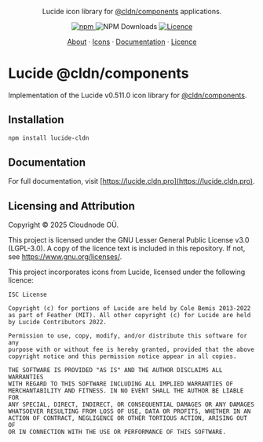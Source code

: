 <p align="center">Lucide icon library for <a href="https://github.com/cloudnode-pro/components">@cldn/components</a>
  applications.</p>

<p align="center">
  <a href="https://www.npmjs.com/package/lucide-cldn">
    <img src="https://img.shields.io/npm/v/lucide-cldn?color=blue" alt="npm">
  </a>
  <img src="https://img.shields.io/npm/d18m/lucide-cldn" alt="NPM Downloads">
  <a href="https://github.com/cloudnode-pro/lucide-cldn/blob/master/COPYING">
    <img src="https://img.shields.io/github/license/cloudnode-pro/lucide-cldn" alt="Licence">
  </a>
</p>

<p align="center">
  <a href="https://lucide.dev/guide/">About</a> ·
  <a href="https://lucide.dev/icons/">Icons</a> ·
  <a href="https://lucide.cldn.pro">Documentation</a> ·
  <a href="https://github.com/cloudnode-pro/lucide-cldn/blob/master/COPYING">Licence</a>
</p>

# Lucide @cldn/components

Implementation of the Lucide v0.511.0 icon library for [@cldn/components](https://github.com/cloudnode-pro/components).

## Installation

```sh
npm install lucide-cldn
```

## Documentation

For full documentation, visit [https://lucide.cldn.pro](https://lucide.cldn.pro).

## Licensing and Attribution

Copyright © 2025 Cloudnode OÜ.

This project is licensed under the GNU Lesser General Public License v3.0 (LGPL-3.0). A copy of the licence text is
included in this repository. If not, see https://www.gnu.org/licenses/.

This project incorporates icons from Lucide, licensed under the following licence:

```
ISC License

Copyright (c) for portions of Lucide are held by Cole Bemis 2013-2022 as part of Feather (MIT). All other copyright (c) for Lucide are held by Lucide Contributors 2022.

Permission to use, copy, modify, and/or distribute this software for any
purpose with or without fee is hereby granted, provided that the above
copyright notice and this permission notice appear in all copies.

THE SOFTWARE IS PROVIDED "AS IS" AND THE AUTHOR DISCLAIMS ALL WARRANTIES
WITH REGARD TO THIS SOFTWARE INCLUDING ALL IMPLIED WARRANTIES OF
MERCHANTABILITY AND FITNESS. IN NO EVENT SHALL THE AUTHOR BE LIABLE FOR
ANY SPECIAL, DIRECT, INDIRECT, OR CONSEQUENTIAL DAMAGES OR ANY DAMAGES
WHATSOEVER RESULTING FROM LOSS OF USE, DATA OR PROFITS, WHETHER IN AN
ACTION OF CONTRACT, NEGLIGENCE OR OTHER TORTIOUS ACTION, ARISING OUT OF
OR IN CONNECTION WITH THE USE OR PERFORMANCE OF THIS SOFTWARE.
```
